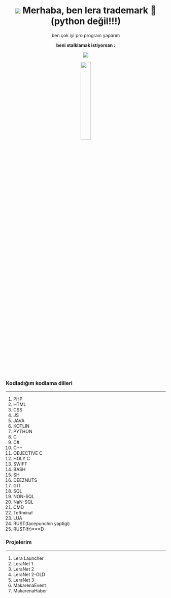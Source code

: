 <h1 align="center"><img src="https://cdn.discordapp.com/attachments/996815021109674054/1078684608360632361/icons8-information.gif">
Merhaba, ben lera trademark 🐍(python değil!!!)</h1>
<p align="center">ben çok iyi pro program yaparım</p>
<p align="center"><b>beni stalklamak istiyorsan :</b></p>
<p align="center">
   <img aling="center" src="https://lanyard.cnrad.dev/api/852593823334924348">
</p>
<p align="center">
  <a href="http://leranet.net" align="center"><img src="https://cdn.discordapp.com/attachments/996815021109674054/1086377252679335936/logo36.png" width="25%"></a>
</p>

### Kodladığım kodlama dilleri
---
1. PHP
2. HTML
3. CSS
4. JS
5. JAVA
6. KOTLIN
7. PYTHON
8. C
9. C#
10. C++
11. OBJECTIVE C
12. HOLY C
13. SWIFT
14. BASH
15. SH
16. DEEZNUTS
17. GIT
18. SQL
19. NON-SQL
20. NaN-SQL
21. CMD
22. TeRminal
23. LUA
24. RUST(facepunchın yaptigi)
25. RUST(fr)===D

### Projelerim
---
1. Lera Launcher
2. LeraNet 1
3. LeraNet 2
4. LeraNet 2-OLD
5. LeraNet 3
6. MakarenaEvent
7. MakarenaHaber
